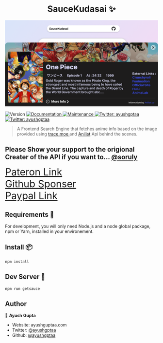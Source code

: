<!-- @format -->

<h1 align="center"> SauceKudasai ✨</h1>

![SauceKudasai ](public/SauceKudasai.png)

<p>
  <img alt="Version" src="https://img.shields.io/badge/version-0.1.0-blue.svg?cacheSeconds=2592000" />
  <a href="https://github.com/ayushgptaa/SauceKudasai#readme" target="_blank">
    <img alt="Documentation" src="https://img.shields.io/badge/documentation-yes-brightgreen.svg" />
  </a>
  <a href="https://github.com/ayushgptaa/SauceKudasai/graphs/commit-activity" target="_blank">
    <img alt="Maintenance" src="https://img.shields.io/badge/Maintained%3F-yes-green.svg" />
  </a>
  <a href="https://twitter.com/ayushgptaa" target="_blank">
    <img alt="Twitter: ayushgptaa" src="https://img.shields.io/twitter/follow/ayushgptaa.svg?style=social" />
  </a>
    <a href="https://app.netlify.com/sites/saucekudasai/deploys" target="_blank">
    <img alt="Twitter: ayushgptaa" src="https://api.netlify.com/api/v1/badges/70ad1cd7-bc28-4b42-9db9-3082f7830861/deploy-status" />
  </a>
</p>

> A Frontend Search Engine that fetches anime info based on the image provided using  <a href="https://trace.moe" target="_blank">trace.moe </a> and <a href="https://anilist.gitbook.io/anilist-apiv2-docs/" target="_blank"> Anilist</a> Api behind the scenes.

## Please Show your support to the origional Creater of the API if you want to... <a href="https://github.com/soruly"> @soruly</a>

<a style='font-size:2rem;' href="https://www.patreon.com/soruly"> Pateron Link</a> </br>
<a style='font-size:2rem;'  href='https://github.com/sponsors/soruly'>Github Sponser</a></br>
<a style='font-size:2rem;' href="https://www.paypal.com/paypalme/soruly/">Paypal Link</a> </br>

## Requirements 🧰

For development, you will only need Node.js and a node global package, npm or Yarn, installed in your environement.

## Install 📦

```sh
npm install
```

## Dev Server 🚀

```sh
npm run getsauce
```

## Author

👤 **Ayush Gupta**

-   Website: ayushguptaa.com
-   Twitter: [@ayushgptaa](https://twitter.com/ayushgptaa)
-   Github: [@ayushgptaa](https://github.com/ayushgptaa)
